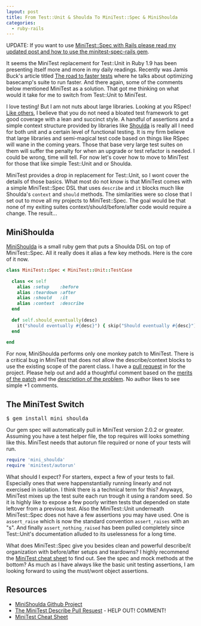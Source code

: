 ```yaml
---
layout: post
title: From Test::Unit & Shoulda To MiniTest::Spec & MiniShoulda
categories: 
  - ruby-rails
---
```


<aside class="flash_info">
  UPDATE: If you want to use <a href="/2011/03/26/using-minitest-spec-with-rails/">MiniTest::Spec with Rails please read my updated post and how to use the minitest-spec-rails gem</a>.
</aside>

<p>
  It seems the MiniTest replacement for Test::Unit in Ruby 1.9 has been presenting itself more and more in my daily readings. Recently was Jamis Buck's article titled <a href="http://37signals.com/svn/posts/2742-the-road-to-faster-tests">The road to faster tests</a> where he talks about optimizing basecamp's suite to run faster. And there again, some of the comments below mentioned MiniTest as a solution. That got me thinking on what would it take for me to switch from Test::Unit to MiniTest.
</p>

<p>
  I love testing! But I am not nuts about large libraries. Looking at you RSpec! <a href="http://evan.tiggerpalace.com/articles/2010/12/18/ruby-test-unit-sucks-and-why-i-still-use-it/">Like others</a>, I believe that you do not need a bloated test framework to get good coverage with a lean and succinct style. A handful of assertions and a simple context structure provided by libraries like <a href="https://github.com/thoughtbot/shoulda">Shoulda</a> is really all I need for both unit and a certain level of functional testing. It is my firm believe that large libraries and semi-magical test code based on things like RSpec will wane in the coming years. Those that base very large test suites on them will suffer the penalty for when an upgrade or test refactor is needed. I could be wrong, time will tell. For now let's cover how to move to MiniTest for those that like simple Test::Unit and or Shoulda.
</p>

<p>
  MiniTest provides a drop in replacement for Test::Unit, so I wont cover the details of those basics. What most do not know is that MiniTest comes with a simple MiniTest::Spec DSL that uses <code>describe</code> and <code>it</code> blocks much like Shoulda's <code>context</code> and <code>should</code> methods. The similarities were so close that I set out to move all my projects to MiniTest::Spec. The goal would be that none of my exiting suites context/should/before/after code would require a change. The result...
</p>


<h2>MiniShoulda</h2>

<p>
  <a href="https://github.com/metaskills/mini_shoulda">MiniShoulda</a> is a small ruby gem that puts a Shoulda DSL on top of MiniTest::Spec. All it really does it alias a few key methods. Here is the core of it now.
</p>

~~~ruby
class MiniTest::Spec < MiniTest::Unit::TestCase
  
  class << self
    alias :setup    :before
    alias :teardown :after
    alias :should   :it
    alias :context  :describe
  end
  
  def self.should_eventually(desc)
    it("should eventually #{desc}") { skip("Should eventually #{desc}") }
  end
  
end
~~~

<p>
  For now, MiniShoulda performs only one monkey patch to MiniTest. There is a critical bug in MiniTest that does not allow the describe/context blocks to use the existing scope of the parent class. I have a <a href="https://github.com/seattlerb/minitest/pull/9">pull request</a> in for the project. Please help out and add a thoughtful comment based on the <a href="https://github.com/metaskills/minitest/commit/e7cde5bd9e61bc1ac13c7326ef4de23382e3467b">merits of the patch</a> and the <a href="https://gist.github.com/793330">description of the problem</a>. No author likes to see simple +1 comments.
</p>


<h2>The MiniTest Switch</h2>

<pre class="command">
$ gem install mini_shoulda
</pre>

<p>
  Our gem spec will automatically pull in MiniTest version 2.0.2 or greater. Assuming you have a test helper file, the top requires will looks something like this. MiniTest needs that autorun file required or none of your tests will run.
</p>

~~~ruby
require 'mini_shoulda'
require 'minitest/autorun'
~~~

<p>
  What should I expect? For starters, expect a few of your tests to fail. Especially ones that were happenstantially running linearly and not exercised in isolation. I think there is a technical term for this? Anyways, MiniTest mixes up the test suite each run trough it using a random seed. So it is highly like to expose a few poorly written tests that depended on state leftover from a previous test. Also the MiniTest::Unit underneath MiniTest::Spec does not have a few assertions you may have used. One is <code>assert_raise</code> which is now the standard convention <code>assert_raises</code> with an "s". And finally <code>assert_nothing_raised</code> has been pulled completely since Test::Unit's documentation alluded to its uselessness for a long time.
</p>

<p>
  What does MiniTest::Spec give you besides clean and powerful describe/it organization with before/after setups and teardowns? I highly recommend the <a href="http://cheat.errtheblog.com/s/minitest/1">MiniTest cheat sheet</a> to find out. See the spec and mock methods at the bottom? As much as I have always like the basic unit testing assertions, I am looking forward to using the must/wont object assertions.
</p>


<h2>Resources</h2>

<ul>
  <li><a href="https://github.com/metaskills/mini_shoulda">MiniShoulda Github Project</a></li>
  <li><a href="https://github.com/seattlerb/minitest/pull/9">The MiniTest Describe Pull Resuest</a> - HELP OUT! COMMENT!</li>
  <li><a href="http://cheat.errtheblog.com/s/minitest/1">MiniTest Cheat Sheet</a></li>
</ul>
